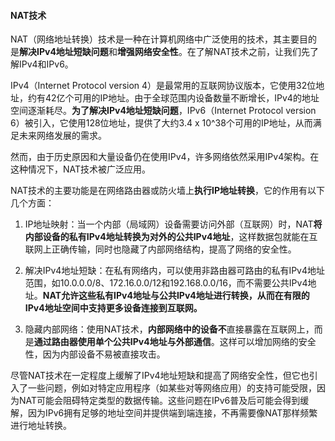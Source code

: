 #### NAT技术

NAT（网络地址转换）技术是一种在计算机网络中广泛使用的技术，其主要目的是**解决IPv4地址短缺问题**和**增强网络安全性**。在了解NAT技术之前，让我们先了解IPv4和IPv6。

IPv4（Internet Protocol version 4）是最常用的互联网协议版本，它使用32位地址，约有42亿个可用的IP地址。由于全球范围内设备数量不断增长，IPv4的地址空间逐渐耗尽。**为了解决IPv4地址短缺问题**，IPv6（Internet Protocol version 6）被引入，它使用128位地址，提供了大约3.4 x 10^38个可用的IP地址，从而满足未来网络发展的需求。

然而，由于历史原因和大量设备仍在使用IPv4，许多网络依然采用IPv4架构。在这种情况下，NAT技术被广泛应用。

NAT技术的主要功能是在网络路由器或防火墙上**执行IP地址转换**，它的作用有以下几个方面：

1. IP地址映射：当一个内部（局域网）设备需要访问外部（互联网）时，NAT**将内部设备的私有IPv4地址转换为对外的公共IPv4地址**，这样数据包就能在互联网上正确传输，同时也隐藏了内部网络结构，提高了网络的安全性。

2. 解决IPv4地址短缺：在私有网络内，可以使用非路由器可路由的私有IPv4地址范围，如10.0.0.0/8、172.16.0.0/12和192.168.0.0/16，而不需要公共IPv4地址。**NAT允许这些私有IPv4地址与公共IPv4地址进行转换，从而在有限的IPv4地址空间中支持更多设备连接到互联网。**

3. 隐藏内部网络：使用NAT技术，**内部网络中的设备不**直接暴露在互联网上，而是**通过路由器使用单个公共IPv4地址与外部通信**。这样可以增加网络的安全性，因为内部设备不易被直接攻击。

尽管NAT技术在一定程度上缓解了IPv4地址短缺和提高了网络安全性，但它也引入了一些问题，例如对特定应用程序（如某些对等网络应用）的支持可能受限，因为NAT可能会阻碍特定类型的数据传输。这些问题在IPv6普及后可能会得到缓解，因为IPv6拥有足够的地址空间并提供端到端连接，不再需要像NAT那样频繁进行地址转换。